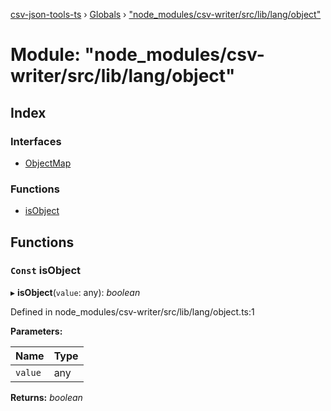 [csv-json-tools-ts](../README.md) › [Globals](../globals.md) › ["node_modules/csv-writer/src/lib/lang/object"](_node_modules_csv_writer_src_lib_lang_object_.md)

# Module: "node_modules/csv-writer/src/lib/lang/object"

## Index

### Interfaces

* [ObjectMap](../interfaces/_node_modules_csv_writer_src_lib_lang_object_.objectmap.md)

### Functions

* [isObject](_node_modules_csv_writer_src_lib_lang_object_.md#const-isobject)

## Functions

### `Const` isObject

▸ **isObject**(`value`: any): *boolean*

Defined in node_modules/csv-writer/src/lib/lang/object.ts:1

**Parameters:**

Name | Type |
------ | ------ |
`value` | any |

**Returns:** *boolean*
